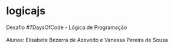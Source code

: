 # logicajs
Desafio #7DaysOfCode - Lógica de Programação
<br>
<br>
Alunas: Elisabete Bezerra de Azevedo e Vanessa Pereira de Sousa